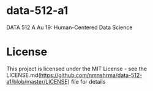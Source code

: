 # data-512-a1
DATA 512 A Au 19: Human-Centered Data Science

# License

This project is licensed under the MIT License - see the LICENSE.md(https://github.com/nmnshrma/data-512-a1/blob/master/LICENSE) file for details
